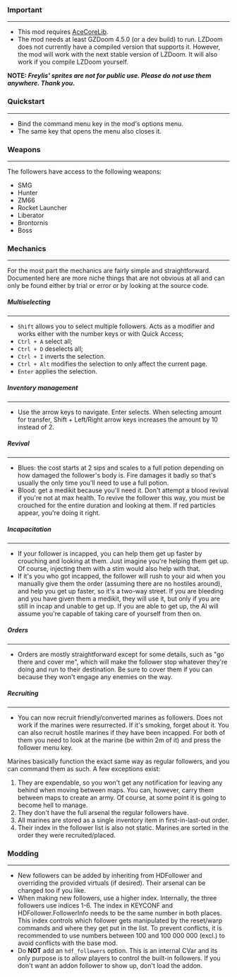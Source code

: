 ### Important
---
- This mod requires [AceCoreLib](https://gitlab.com/accensi/hd-addons/acecorelib).
- The mod needs at least GZDoom 4.5.0 (or a dev build) to run. LZDoom does not currently have a compiled version that supports it. However, the mod will work with the next stable version of LZDoom. It will also work if you compile LZDoom yourself.

**NOTE: *Freylis' sprites are not for public use. Please do not use them anywhere. Thank you.***

### Quickstart
---
- Bind the command menu key in the mod's options menu.
- The same key that opens the menu also closes it.

### Weapons
---
The followers have access to the following weapons:
- SMG
- Hunter
- ZM66
- Rocket Launcher
- Liberator
- Brontornis
- Boss

### Mechanics
---
For the most part the mechanics are fairly simple and straightforward. Documented here are more niche things that are not obvious at all and can only be found either by trial or error or by looking at the source code.

##### Multiselecting
---
- `Shift` allows you to select multiple followers. Acts as a modifier and works either with the number keys or with Quick Access;
- `Ctrl + A` select all;
- `Ctrl + D` deselects all;
- `Ctrl + I` inverts the selection.
- `Ctrl + Alt` modifies the selection to only affect the current page.
- `Enter` applies the selection.

##### Inventory management
---
- Use the arrow keys to navigate. Enter selects. When selecting amount for transfer, Shift + Left/Right arrow keys increases the amount by 10 instead of 2.

##### Revival
---
- Blues: the cost starts at 2 sips and scales to a full potion depending on how damaged the follower's body is. Fire damages it badly so that's usually the only time you'll need to use a full potion.
- Blood: get a medikit because you'll need it. Don't attempt a blood revival if you're not at max health. To revive the follower this way, you must be crouched for the entire duration and looking at them. If red particles appear, you're doing it right.

##### Incapacitation
---
- If your follower is incapped, you can help them get up faster by crouching and looking at them. Just imagine you're helping them get up. Of course, injecting them with a stim would also help with that.
- If it's you who got incapped, the follower will rush to your aid when you manually give them the order (assuming there are no hostiles around), and help you get up faster, so it's a two-way street. If you are bleeding and you have given them a medikit, they will use it, but only if you are still in incap and unable to get up. If you are able to get up, the AI will assume you're capable of taking care of yourself from then on.

##### Orders
---
- Orders are mostly straightforward except for some details, such as "go there and cover me", which will make the follower stop whatever they're doing and run to their destination. Be sure to cover them if you can because they won't engage any enemies on the way.

##### Recruiting
---
- You can now recruit friendly/converted marines as followers. Does not work if the marines were resurrected. If it's smoking, forget about it. You can also recruit hostile marines if they have been incapped. For both of them you need to look at the marine (be within 2m of it) and press the follower menu key.

Marines basically function the exact same way as regular followers, and you can command them as such. A few exceptions exist:
1. They are expendable, so you won't get any notification for leaving any behind when moving between maps. You can, however, carry them between maps to create an army. Of course, at some point it is going to become hell to manage.
2. They don't have the full arsenal the regular followers have.
3. All marines are stored as a single inventory item in first-in-last-out order.
4. Their index in the follower list is also not static. Marines are sorted in the order they were recruited/placed.

### Modding
---
- New followers can be added by inheriting from HDFollower and overriding the provided virtuals (if desired). Their arsenal can be changed too if you like.
- When making new followers, use a higher index. Internally, the three followers use indices 1-6. The index in KEYCONF and HDFollower.FollowerInfo needs to be the same number in both places. This index controls which follower gets manipulated by the reset/warp commands and where they get put in the list. To prevent conflicts, it is recommended to use numbers between 100 and 100 000 000 (excl.) to avoid conflicts with the base mod.
- Do **NOT** add an `hdf_followers` option. This is an internal CVar and its only purpose is to allow players to control the built-in followers. If you don't want an addon follower to show up, don't load the addon.
